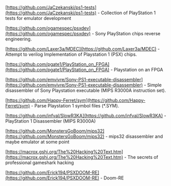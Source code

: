 [https://github.com/JaCzekanski/ps1-tests](https://github.com/JaCzekanski/ps1-tests) -  Collection of PlayStation 1 tests for emulator development

[https://github.com/ogamespec/psxdev](https://github.com/ogamespec/psxdev) -  Sony PlayStation chips reverse engineering.

[https://github.com/Laxer3a/MDEC](https://github.com/Laxer3a/MDEC) -  Attempt to verilog Implementation of Playstation 1 (PSX) chips.

[https://github.com/pgate1/PlayStation_on_FPGA](https://github.com/pgate1/PlayStation_on_FPGA) -  Playstation on an FPGA

[https://github.com/emvivre/Sony-PS1-executable-disassembler](https://github.com/emvivre/Sony-PS1-executable-disassembler) -  Simple disassembler of Sony Playstation executable (MIPS R3000A instruction set).

[https://github.com/Happy-Ferret/sym](https://github.com/Happy-Ferret/sym) -  Parse Playstation 1 symbol files (*.SYM).

[https://github.com/infval/SlowR3KA](https://github.com/infval/SlowR3KA) -  PlayStation 1 Disassembler (MIPS R3000A)

[https://github.com/MonstersGoBoom/mips32](https://github.com/MonstersGoBoom/mips32) -  mips32 disassembler and maybe emulator at some point

[https://macrox.gshi.org/The%20Hacking%20Text.htm](https://macrox.gshi.org/The%20Hacking%20Text.htm) -  The secrets of professional gameshark hacking

[https://github.com/Erick194/PSXDOOM-RE](https://github.com/Erick194/PSXDOOM-RE) - Doom-RE
